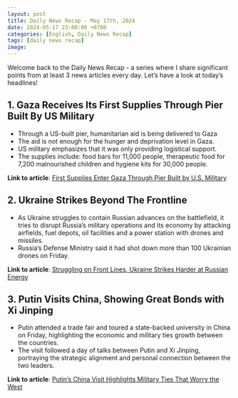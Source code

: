 ```yaml
---
layout: post
title: Daily News Recap - May 17th, 2024
date: 2024-05-17 23:00:00 +0700
categories: [English, Daily News Recap]
tags: [daily news recap]
image:
---
```


Welcome back to the Daily News Recap - a series where I share significant points from at least 3 news articles every day. Let’s have a look at today’s headlines!

## 1. Gaza Receives Its First Supplies Through Pier Built By US Military

- Through a US-built pier, humanitarian aid is being delivered to Gaza
- The aid is not enough for the hunger and deprivation level in Gaza.
- US military emphasizes that it was only providing logistical support.
- The supplies include: food bars for 11,000 people, therapeutic food for 7,200 malnourished children and hygiene kits for 30,000 people.

**Link to article**: [First Supplies Enter Gaza Through Pier Built by U.S. Military](https://www.nytimes.com/live/2024/05/17/world/israel-gaza-war-hamas-rafah)

## 2. Ukraine Strikes Beyond The Frontline

- As Ukraine struggles to contain Russian advances on the battlefield, it tries to disrupt Russia’s military operations and its economy by attacking airfields, fuel depots, oil facilities and a power station with drones and missiles.
- Russia’s Defense Ministry said it had shot down more than 100 Ukrainian drones on Friday.

**Link to article**: [Struggling on Front Lines, Ukraine Strikes Harder at Russian Energy](https://www.nytimes.com/2024/05/17/world/europe/sevastopol-ukraine-crimea-russia.html)

## 3. Putin Visits China, Showing Great Bonds with Xi Jinping

- Putin attended a trade fair and toured a state-backed university in China on Friday, highlighting the economic and military ties growth between the countries.
- The visit followed a day of talks between Putin and Xi Jinping, portraying the strategic alignment and personal connection between the two leaders.

**Link to article**: [Putin’s China Visit Highlights Military Ties That Worry the West](https://www.nytimes.com/2024/05/17/world/asia/putin-xi-china-russia.html)
